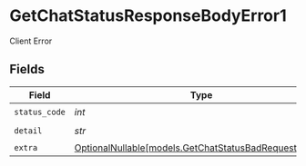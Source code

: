 # GetChatStatusResponseBodyError1

Client Error


## Fields

| Field                                                                                                | Type                                                                                                 | Required                                                                                             | Description                                                                                          |
| ---------------------------------------------------------------------------------------------------- | ---------------------------------------------------------------------------------------------------- | ---------------------------------------------------------------------------------------------------- | ---------------------------------------------------------------------------------------------------- |
| `status_code`                                                                                        | *int*                                                                                                | :heavy_check_mark:                                                                                   | N/A                                                                                                  |
| `detail`                                                                                             | *str*                                                                                                | :heavy_check_mark:                                                                                   | N/A                                                                                                  |
| `extra`                                                                                              | [OptionalNullable[models.GetChatStatusBadRequestExtra1]](../models/getchatstatusbadrequestextra1.md) | :heavy_minus_sign:                                                                                   | N/A                                                                                                  |